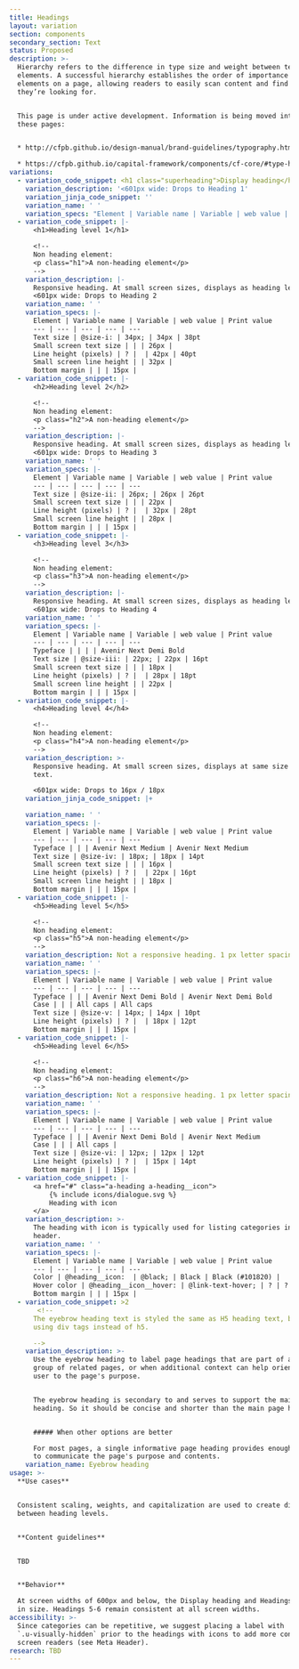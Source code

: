 ```yaml
---
title: Headings
layout: variation
section: components
secondary_section: Text
status: Proposed
description: >-
  Hierarchy refers to the difference in type size and weight between text
  elements. A successful hierarchy establishes the order of importance of
  elements on a page, allowing readers to easily scan content and find what
  they’re looking for.


  This page is under active development. Information is being moved into it from
  these pages:


  * http://cfpb.github.io/design-manual/brand-guidelines/typography.html

  * https://cfpb.github.io/capital-framework/components/cf-core/#type-hierarchy
variations:
  - variation_code_snippet: <h1 class="superheading">Display heading</h1>
    variation_description: '<601px wide: Drops to Heading 1'
    variation_jinja_code_snippet: ''
    variation_name: ' '
    variation_specs: "Element | Variable name | Variable | web value | Print value\n--- | --- | --- | --- | ---\nTypeface | | | Avenir Next Regular | Avenir Next Regular\nWebfont | @webfont-regular: | Arial; | Arial\nText color | @text: | @black; | Black (#101820)\t| 0, 0, 0, 100\nText size | @size-xl: | 48px; | 48px | 38pt\nSmall screen text size | | | 34px | \nLine height | @base-line-height: | unit( @base-line-height-px / @base-font-size-px ); | \nLine height (pixels) | ? |  | 60px | 66pt\nSmall screen line height | | 42px | \nBottom margin | | | | 30px\nExtra-small breakpoint | @bp-xs-max: | 600px; |"
  - variation_code_snippet: |-
      <h1>Heading level 1</h1>

      <!--
      Non heading element:
      <p class="h1">A non-heading element</p>
      -->
    variation_description: |-
      Responsive heading. At small screen sizes, displays as heading level 2.
      <601px wide: Drops to Heading 2
    variation_name: ' '
    variation_specs: |-
      Element | Variable name | Variable | web value | Print value
      --- | --- | --- | --- | ---
      Text size | @size-i: | 34px; | 34px | 38pt
      Small screen text size | | | 26px |
      Line height (pixels) | ? |  | 42px | 40pt
      Small screen line height | | 32px |
      Bottom margin | | | 15px |
  - variation_code_snippet: |-
      <h2>Heading level 2</h2>

      <!--
      Non heading element:
      <p class="h2">A non-heading element</p>
      -->
    variation_description: |-
      Responsive heading. At small screen sizes, displays as heading level 3.
      <601px wide: Drops to Heading 3
    variation_name: ' '
    variation_specs: |-
      Element | Variable name | Variable | web value | Print value
      --- | --- | --- | --- | ---
      Text size | @size-ii: | 26px; | 26px | 26pt
      Small screen text size | | | 22px |
      Line height (pixels) | ? |  | 32px | 28pt
      Small screen line height | | 28px |
      Bottom margin | | | 15px |
  - variation_code_snippet: |-
      <h3>Heading level 3</h3>

      <!--
      Non heading element:
      <p class="h3">A non-heading element</p>
      -->
    variation_description: |-
      Responsive heading. At small screen sizes, displays as heading level 4.
      <601px wide: Drops to Heading 4
    variation_name: ' '
    variation_specs: |-
      Element | Variable name | Variable | web value | Print value
      --- | --- | --- | --- | ---
      Typeface | | | | Avenir Next Demi Bold
      Text size | @size-iii: | 22px; | 22px | 16pt
      Small screen text size | | | 18px |
      Line height (pixels) | ? |  | 28px | 18pt
      Small screen line height | | 22px |
      Bottom margin | | | 15px |
  - variation_code_snippet: |-
      <h4>Heading level 4</h4>

      <!--
      Non heading element:
      <p class="h4">A non-heading element</p>
      -->
    variation_description: >-
      Responsive heading. At small screen sizes, displays at same size as body
      text.

      <601px wide: Drops to 16px / 18px
    variation_jinja_code_snippet: |+

    variation_name: ' '
    variation_specs: |-
      Element | Variable name | Variable | web value | Print value
      --- | --- | --- | --- | ---
      Typeface | | | Avenir Next Medium | Avenir Next Medium
      Text size | @size-iv: | 18px; | 18px | 14pt
      Small screen text size | | | 16px |
      Line height (pixels) | ? |  | 22px | 16pt
      Small screen line height | | 18px |
      Bottom margin | | | 15px |
  - variation_code_snippet: |-
      <h5>Heading level 5</h5>

      <!--
      Non heading element:
      <p class="h5">A non-heading element</p>
      -->
    variation_description: Not a responsive heading. 1 px letter spacing.
    variation_name: ' '
    variation_specs: |-
      Element | Variable name | Variable | web value | Print value
      --- | --- | --- | --- | ---
      Typeface | | | Avenir Next Demi Bold | Avenir Next Demi Bold
      Case | | | All caps | All caps
      Text size | @size-v: | 14px; | 14px | 10pt
      Line height (pixels) | ? |  | 18px | 12pt
      Bottom margin | | | 15px |
  - variation_code_snippet: |-
      <h5>Heading level 6</h5>

      <!--
      Non heading element:
      <p class="h6">A non-heading element</p>
      -->
    variation_description: Not a responsive heading. 1 px letter spacing.
    variation_name: ' '
    variation_specs: |-
      Element | Variable name | Variable | web value | Print value
      --- | --- | --- | --- | ---
      Typeface | | | Avenir Next Demi Bold | Avenir Next Medium
      Case | | | All caps |
      Text size | @size-vi: | 12px; | 12px | 12pt
      Line height (pixels) | ? |  | 15px | 14pt
      Bottom margin | | | 15px |
  - variation_code_snippet: |-
      <a href="#" class="a-heading a-heading__icon">
          {% include icons/dialogue.svg %}
          Heading with icon
      </a>
    variation_description: >-
      The heading with icon is typically used for listing categories in a meta
      header.
    variation_name: ' '
    variation_specs: |-
      Element | Variable name | Variable | web value | Print value
      --- | --- | --- | --- | ---
      Color | @heading__icon:  | @black; | Black | Black (#101820) |
      Hover color | @heading__icon__hover: | @link-text-hover; | ? | ?
      Bottom margin | | | 15px |
  - variation_code_snippet: >2
       <!--
      The eyebrow heading text is styled the same as H5 heading text, but built
      using div tags instead of h5.

      -->
    variation_description: >-
      Use the eyebrow heading to label page headings that are part of a larger
      group of related pages, or when additional context can help orient the
      user to the page's purpose.


      The eyebrow heading is secondary to and serves to support the main page
      heading. So it should be concise and shorter than the main page heading.


      ##### When other options are better

      For most pages, a single informative page heading provides enough detail
      to communicate the page's purpose and contents.
    variation_name: Eyebrow heading
usage: >-
  **Use cases**


  Consistent scaling, weights, and capitalization are used to create distinction
  between heading levels.


  **Content guidelines**


  TBD


  **Behavior**

  At screen widths of 600px and below, the Display heading and Headings 1-4 drop
  in size. Headings 5-6 remain consistent at all screen widths.
accessibility: >-
  Since categories can be repetitive, we suggest placing a label with
  `.u-visually-hidden` prior to the headings with icons to add more context for
  screen readers (see Meta Header).
research: TBD
---
```



